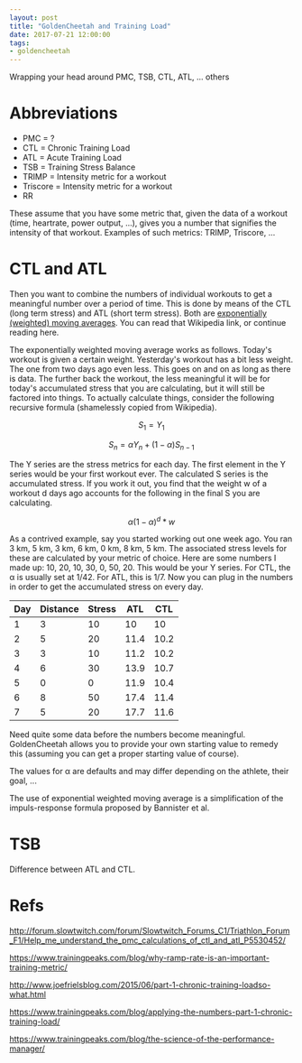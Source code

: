```yaml
---
layout: post
title: "GoldenCheetah and Training Load"
date: 2017-07-21 12:00:00
tags:
- goldencheetah
---
```


<script src='https://cdnjs.cloudflare.com/ajax/libs/mathjax/2.7.0/MathJax.js?config=TeX-MML-AM_CHTML'></script>

Wrapping your head around PMC, TSB, CTL, ATL, ... others

# Abbreviations

- PMC = ?
- CTL = Chronic Training Load
- ATL = Acute Training Load
- TSB = Training Stress Balance
- TRIMP = Intensity metric for a workout
- Triscore = Intensity metric for a workout
- RR

These assume that you have some metric that, given the data of a workout (time,
heartrate, power output, ...), gives you a number that signifies the intensity
of that workout. Examples of such metrics: TRIMP, Triscore, ...

# CTL and ATL

Then you want to combine the numbers of individual workouts to get a meaningful
number over a period of time.  This is done by means of the CTL (long term
stress) and ATL (short term stress). Both are [exponentially (weighted) moving
averages][ewmawiki]. You can read that Wikipedia link, or continue reading
here.

The exponentially weighted moving average works as follows. Today's workout is
given a certain weight. Yesterday's workout has a bit less weight. The one from
two days ago even less. This goes on and on as long as there is data.  The
further back the workout, the less meaningful it will be for today's
accumulated stress that you are calculating, but it will still be factored into
things. To actually calculate things, consider the following recursive formula
(shamelessly copied from Wikipedia).

$$
S_1 = Y_1
$$

$$
S_n = \alpha Y_n + (1 - \alpha) S_{n-1}
$$

The Y series are the stress metrics for each day. The first element in the Y
series would be your first workout ever. The calculated S series is the
accumulated stress. If you work it out, you find that the weight w of a workout
d days ago accounts for the following in the final S you are calculating.

$$
\alpha (1 - \alpha)^d * w
$$


As a contrived example, say you started working out one week ago. You ran 3 km,
5 km, 3 km, 6 km, 0 km, 8 km, 5 km. The associated stress levels for these are
calculated by your metric of choice. Here are some numbers I made up: 10, 20,
10, 30, 0, 50, 20. This would be your Y series. For CTL, the α is usually set
at 1/42.  For ATL, this is 1/7. Now you can plug in the numbers in order to
get the accumulated stress on every day.

|Day|Distance|Stress|ATL|CTL|
|---|--------|------|---|---|
|1|3|10|10|10|
|2|5|20|11.4|10.2|
|3|3|10|11.2|10.2|
|4|6|30|13.9|10.7|
|5|0|0|11.9|10.4|
|6|8|50|17.4|11.4|
|7|5|20|17.7|11.6|

Need quite some data before the numbers become meaningful. GoldenCheetah allows
you to provide your own starting value to remedy this (assuming you can get a
proper starting value of course).

The values for α are defaults and may differ depending on the athlete, their
goal, ...

The use of exponential weighted moving average is a simplification of the
impuls-response formula proposed by Bannister et al.

# TSB

Difference between ATL and CTL.

# Refs

http://forum.slowtwitch.com/forum/Slowtwitch_Forums_C1/Triathlon_Forum_F1/Help_me_understand_the_pmc_calculations_of_ctl_and_atl_P5530452/

https://www.trainingpeaks.com/blog/why-ramp-rate-is-an-important-training-metric/

http://www.joefrielsblog.com/2015/06/part-1-chronic-training-loadso-what.html

https://www.trainingpeaks.com/blog/applying-the-numbers-part-1-chronic-training-load/

https://www.trainingpeaks.com/blog/the-science-of-the-performance-manager/

[ewmawiki]: https://en.wikipedia.org/wiki/Moving_average#Exponential_moving_average "Moving average - Wikipedia"
